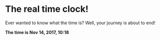# The real time clock!

Ever wanted to know what the time is? Well, your journey is about to end!

**The time is Nov 14, 2017, 10:18**